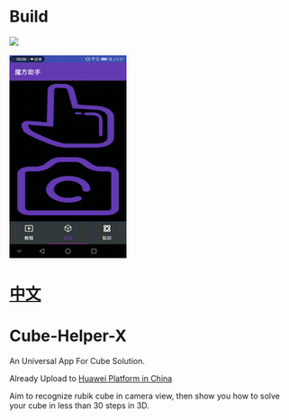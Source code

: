 # Build

![](https://travis-ci.org/siyaofa/Cube-Helper-X.svg?branch=master)

![](pic/android_rubik_cube_auto_recongization.gif)

# [中文](README.zh-CN.md)

# Cube-Helper-X
An Universal App For Cube Solution. 

Already Upload to [Huawei Platform in China](https://appgallery1.huawei.com/#/app/C100958249)

Aim to recognize rubik cube in camera view, then show you how to solve your cube in less than 30 steps in 3D.

